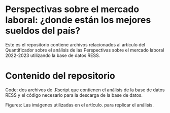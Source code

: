 # Perspectivas sobre el mercado laboral: ¿donde están los mejores sueldos del país?

Este es el repositorio contiene archivos relacionados al artículo del Quantificador sobre el análisis de las Perspectivas sobre el mercado laboral 2022-2023 utilizando la base de datos RESS.

# Contenido del repositorio

Code: dos archivos de .Rscript que contienen el análisis  de la base de datos RESS y el código necesario para la descarga de la base de datos.

Figures: Las imágenes utilizadas en el artículo.
para replicar el análisis.


